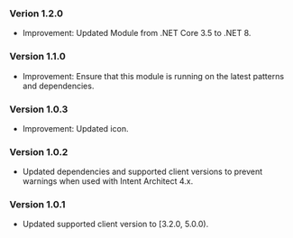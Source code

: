 ### Verion 1.2.0

- Improvement: Updated Module from .NET Core 3.5 to .NET 8.

### Version 1.1.0

- Improvement: Ensure that this module is running on the latest patterns and dependencies.

### Version 1.0.3

- Improvement: Updated icon.

### Version 1.0.2

- Updated dependencies and supported client versions to prevent warnings when used with Intent Architect 4.x.

### Version 1.0.1

- Updated supported client version to [3.2.0, 5.0.0).
